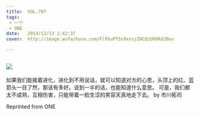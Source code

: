 ```yaml
---
title:	VOL.797
tags:
 - 一个
 - ONE
date:	2014/12/13 1:42:37
cover:	http://image.wufazhuce.com/FlFbuPT5s9xnsjZHCQiUHbRdJBov

---
```

![](http://image.wufazhuce.com/FlFbuPT5s9xnsjZHCQiUHbRdJBov)
---

如果我们能接着进化，进化到不用说话，就可以知道对方的心思，头顶上的红、蓝箭头一目了然，那该有多好。说到一半的话，也能知道什么意思。 可是，我们都太不成熟，互相伤害，只能带着一脸生涩的笑容天真地走下去。 by 市川拓司
 
Reprinted from ONE

